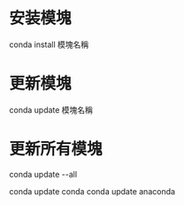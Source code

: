 # 安装模塊
conda install 模塊名稱
# 更新模塊
conda update 模塊名稱
# 更新所有模塊
conda update --all

conda update conda
conda update anaconda
